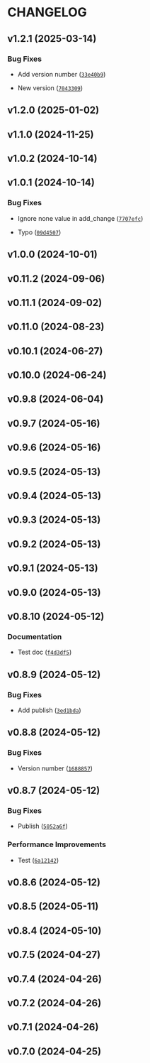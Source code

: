 # CHANGELOG

## v1.2.1 (2025-03-14)

### Bug Fixes

- Add version number
  ([`33e40b9`](https://github.com/Mips2648/jeedom-daemon-py/commit/33e40b964df160bacfb656e7b03b167d51cd253d))

- New version
  ([`7043309`](https://github.com/Mips2648/jeedom-daemon-py/commit/7043309acf4fdc46bbfcc3f604e6cb1063f59504))

## v1.2.0 (2025-01-02)

## v1.1.0 (2024-11-25)

## v1.0.2 (2024-10-14)

## v1.0.1 (2024-10-14)

### Bug Fixes

- Ignore none value in add_change
  ([`7707efc`](https://github.com/Mips2648/jeedom-daemon-py/commit/7707efcba93c570ffb9b084b7b0ab125a1e055f3))

- Typo
  ([`09d4507`](https://github.com/Mips2648/jeedom-daemon-py/commit/09d4507a8dd4a667d840207834f5544df49d00a5))

## v1.0.0 (2024-10-01)

## v0.11.2 (2024-09-06)

## v0.11.1 (2024-09-02)

## v0.11.0 (2024-08-23)

## v0.10.1 (2024-06-27)

## v0.10.0 (2024-06-24)

## v0.9.8 (2024-06-04)

## v0.9.7 (2024-05-16)

## v0.9.6 (2024-05-16)

## v0.9.5 (2024-05-13)

## v0.9.4 (2024-05-13)

## v0.9.3 (2024-05-13)

## v0.9.2 (2024-05-13)

## v0.9.1 (2024-05-13)

## v0.9.0 (2024-05-13)

## v0.8.10 (2024-05-12)

### Documentation

- Test doc
  ([`f4d3df5`](https://github.com/Mips2648/jeedom-daemon-py/commit/f4d3df5ce2f3038b26014525358849f5bab986e1))

## v0.8.9 (2024-05-12)

### Bug Fixes

- Add publish
  ([`3ed1bda`](https://github.com/Mips2648/jeedom-daemon-py/commit/3ed1bda12077afd2fb208ad8e8b43f6233d37140))

## v0.8.8 (2024-05-12)

### Bug Fixes

- Version number
  ([`1688857`](https://github.com/Mips2648/jeedom-daemon-py/commit/1688857ee02d93bca2fd48d71b52f08199fff009))

## v0.8.7 (2024-05-12)

### Bug Fixes

- Publish
  ([`5052a6f`](https://github.com/Mips2648/jeedom-daemon-py/commit/5052a6f05b279297e2ff633e9aa1d55a7dca8b38))

### Performance Improvements

- Test
  ([`6a12142`](https://github.com/Mips2648/jeedom-daemon-py/commit/6a121420e2cef2a2eb30f0930e14df0e7e34b805))

## v0.8.6 (2024-05-12)

## v0.8.5 (2024-05-11)

## v0.8.4 (2024-05-10)

## v0.7.5 (2024-04-27)

## v0.7.4 (2024-04-26)

## v0.7.2 (2024-04-26)

## v0.7.1 (2024-04-26)

## v0.7.0 (2024-04-25)
